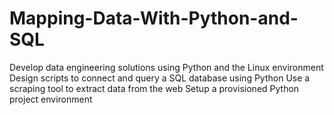 # Mapping-Data-With-Python-and-SQL
 Develop data engineering solutions using Python and the Linux environment Design scripts to connect and query a SQL database using Python Use a scraping tool to extract data from the web Setup a provisioned Python project environment
